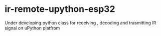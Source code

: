 # ir-remote-upython-esp32
Under developing python class for receiving , decoding and trasmitting IR signal on uPython platfrom
